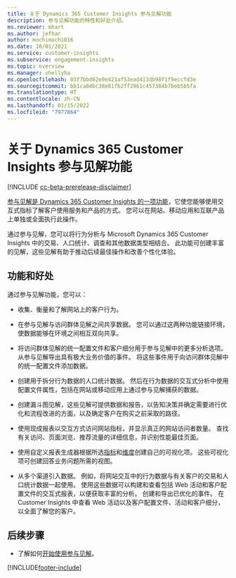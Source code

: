 ```yaml
---
title: 关于 Dynamics 365 Customer Insights 参与见解功能
description: 参与见解功能的特性和好处介绍。
ms.reviewer: mhart
ms.author: jefhar
author: mochimochi016
ms.date: 10/01/2021
ms.service: customer-insights
ms.subservice: engagement-insights
ms.topic: overview
ms.manager: shellyha
ms.openlocfilehash: 03f7bbd62e0e421af53ead413db98f1f9eccfd3e
ms.sourcegitcommit: bb1ca84bc38e81fb2ff2961c457384b7beb5b5fa
ms.translationtype: HT
ms.contentlocale: zh-CN
ms.lasthandoff: 01/15/2022
ms.locfileid: "7977864"
---
```

# <a name="about-dynamics-365-customer-insights-engagement-insights-capability"></a>关于 Dynamics 365 Customer Insights 参与见解功能 

[!INCLUDE [cc-beta-prerelease-disclaimer](includes/cc-beta-prerelease-disclaimer.md)]

[参与见解是 Dynamics 365 Customer Insights 的一项功能](https://dynamics.microsoft.com/ai/customer-insights/engagement-insights-capability/)，它使您能够使用交互式指标了解客户使用服务和产品的方式。 您可以在网站、移动应用和互联产品上单独或全面执行此操作。

通过参与见解，您可以将行为分析与 Microsoft Dynamics 365 Customer Insights 中的交易、人口统计、调查和其他数据类型相结合。 此功能可创建丰富的见解，这些见解有助于推动后续最佳操作和改善个性化体验。

## <a name="features-and-benefits"></a>功能和好处

通过参与见解功能，您可以：

- 收集、衡量和了解网站上的客户行为。

- 在参与见解与访问群体见解之间共享数据。 您可以通过这两种功能链接环境，使数据能够在环境之间相互双向共享。

- 将访问群体见解的统一配置文件和客户细分用于参与见解中的更多分析选项。 从参与见解导出具有极大业务价值的事件。 将这些事件用于向访问群体见解中的统一配置文件添加数据。

- 创建用于拆分行为数据的人口统计数据。 然后在行为数据的交互式分析中使用配置文件属性，包括在网站或移动应用上通过参与见解捕获的数据。

- 创建漏斗图见解，这些见解可提供数据和报告，以告知决策并确定需要进行优化和流程改进的方面，以及确定客户在购买之前采取的路径。 

-  使用现成报表以交互方式访问网站指标，并显示真正的网站访问者数量。 查找有关访问、页面浏览、推荐流量的详细信息，并识别性能最佳页面。

- 使用自定义报表生成器根据所选[指标](glossary.md)和[维度](glossary.md)创建自己的可视化项。 这些可视化项可创建回答业务问题所需的视图。

- 从多个渠道引入数据。 例如，将网站交互中的行为数据与有关客户的交易和人口统计数据一起使用。 使用这些数据可以构建和查看包括 Web 活动和客户配置文件的交互式报表，以便获取丰富的分析。 创建和导出已优化的事件。 在 Customer Insights 中查看 Web 活动以及客户配置文件、活动和客户细分，以全面了解您的客户。

## <a name="next-steps"></a>后续步骤

- 了解如何[开始使用参与见解](get-started.md)。


[!INCLUDE[footer-include](../includes/footer-banner.md)]
